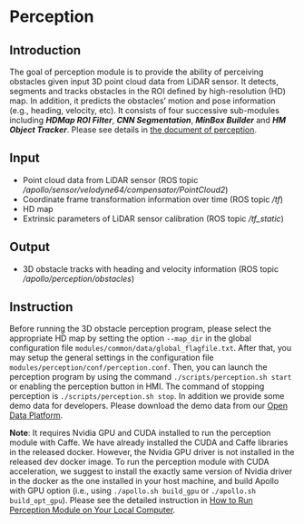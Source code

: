 # Perception

## Introduction
  The goal of perception module is to provide the ability of perceiving obstacles given input 3D point cloud data from LiDAR sensor. It detects, segments and tracks obstacles in the ROI defined by high-resolution (HD) map. In addition, it predicts the obstacles’ motion and pose information (e.g., heading, velocity, etc). It consists of four successive sub-modules including **_HDMap ROI Filter_**, **_CNN Segmentation_**, **_MinBox Builder_** and **_HM Object Tracker_**. Please see details in [the document of perception](https://github.com/ApolloAuto/apollo/blob/master/docs/specs/3d_obstacle_perception.md).

## Input
  * Point cloud data from LiDAR sensor (ROS topic _/apollo/sensor/velodyne64/compensator/PointCloud2_)
  * Coordinate frame transformation information over time (ROS topic _/tf_)
  * HD map
  * Extrinsic parameters of LiDAR sensor calibration (ROS topic _/tf_static_)

## Output
  * 3D obstacle tracks with heading and velocity information (ROS topic _/apollo/perception/obstacles_)

## Instruction
  Before running the 3D obstacle perception program, please select the appropriate HD map by setting the option `--map_dir` in the global configuration file `modules/common/data/global_flagfile.txt`. After that, you may setup the general settings in the configuration file `modules/perception/conf/perception.conf`. Then, you can launch the perception program by using the command `./scripts/perception.sh start` or enabling the perception button in HMI. The command of stopping perception is `./scripts/perception.sh stop`. In addition we provide some demo data for developers. Please download the demo data from our [Open Data Platform](https://console.bce.baidu.com/apollo/task/download).

  **Note**: It requires Nvidia GPU and CUDA installed to run the perception module with Caffe. We have already installed the CUDA and Caffe libraries in the released docker. However, the Nvidia GPU driver is not installed in the released dev docker image. To run the perception module with CUDA acceleration, we suggest to install the exactly same version of Nvidia driver in the docker as the one installed in your host machine, and build Apollo with GPU option (i.e., using `./apollo.sh build_gpu` or `./apollo.sh build_opt_gpu`). Please see the detailed instruction in [How to Run Perception Module on Your Local Computer](https://github.com/ApolloAuto/apollo/blob/master/docs/howto/how_to_run_perception_module_on_your_local_computer.md).